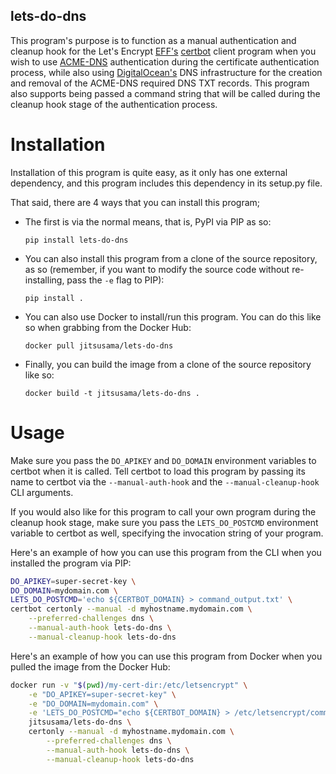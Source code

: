 lets-do-dns
-----------
This program's purpose is to function as a manual authentication and
cleanup hook for the Let's Encrypt [EFF's][1] [certbot][2] client program
when you wish to use [ACME-DNS][3] authentication during the certificate
authentication process, while also using [DigitalOcean's][4] DNS
infrastructure for the creation and removal of the ACME-DNS required DNS
TXT records. This program also supports being passed a command string that
will be called during the cleanup hook stage of the authentication process.

Installation
============
Installation of this program is quite easy, as it only has one external
dependency, and this program includes this dependency in its setup.py
file.

That said, there are 4 ways that you can install this program;

*  The first is via the normal means, that is, PyPI via PIP as so:

   `pip install lets-do-dns`

*  You can also install this program from a clone of the source
   repository, as so (remember, if you want to modify the source code
   without re-installing, pass the `-e` flag to PIP):

   `pip install .`

*  You can also use Docker to install/run this program. You can do this
   like so when grabbing from the Docker Hub:

   `docker pull jitsusama/lets-do-dns`

*  Finally, you can build the image from a clone of the source
   repository like so:

   `docker build -t jitsusama/lets-do-dns .`

Usage
=====
Make sure you pass the `DO_APIKEY` and `DO_DOMAIN` environment
variables to certbot when it is called. Tell certbot to load this program
by passing its name to certbot via the `--manual-auth-hook` and the
`--manual-cleanup-hook` CLI arguments.

If you would also like for this program to call your own program during
the cleanup hook stage, make sure you pass the `LETS_DO_POSTCMD`
environment variable to certbot as well, specifying the invocation string
of your program.

Here's an example of how you can use this program from the CLI when
you installed the program via PIP:

```bash
DO_APIKEY=super-secret-key \
DO_DOMAIN=mydomain.com \
LETS_DO_POSTCMD='echo ${CERTBOT_DOMAIN} > command_output.txt' \
certbot certonly --manual -d myhostname.mydomain.com \
    --preferred-challenges dns \
    --manual-auth-hook lets-do-dns \
    --manual-cleanup-hook lets-do-dns
```

Here's an example of how you can use this program from Docker when
you pulled the image from the Docker Hub:

```bash
docker run -v "$(pwd)/my-cert-dir:/etc/letsencrypt" \
    -e "DO_APIKEY=super-secret-key" \
    -e "DO_DOMAIN=mydomain.com" \
    -e 'LETS_DO_POSTCMD="echo ${CERTBOT_DOMAIN} > /etc/letsencrypt/command_output.txt"' \
    jitsusama/lets-do-dns \
    certonly --manual -d myhostname.mydomain.com \
        --preferred-challenges dns \
        --manual-auth-hook lets-do-dns \
        --manual-cleanup-hook lets-do-dns
```

[1]: https://eff.org
[2]: https://certbot.eff.org
[3]: https://tools.ietf.org/html/draft-ietf-acme-acme-06#section-8.4
[4]: https://digitalocean.com
